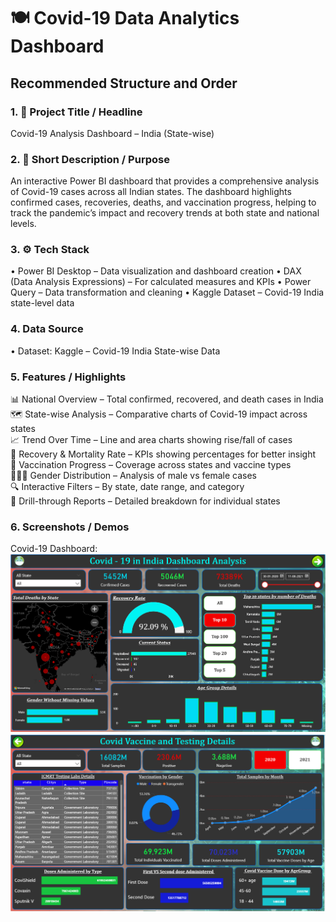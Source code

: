 


# 🍽️ Covid-19 Data Analytics Dashboard
## Recommended Structure and Order
### 1.	📌 Project Title / Headline
Covid-19 Analysis Dashboard – India (State-wise)

### 2.	📝 Short Description / Purpose
An interactive Power BI dashboard that provides a comprehensive analysis of Covid-19 cases across all Indian states. The dashboard highlights confirmed cases, recoveries, 
deaths, and vaccination progress, helping to track the pandemic’s impact and recovery trends at both state and national levels.

### 3.	⚙️ Tech Stack
•  Power BI Desktop – Data visualization and dashboard creation
•  DAX (Data Analysis Expressions) – For calculated measures and KPIs
•  Power Query – Data transformation and cleaning
•  Kaggle Dataset – Covid-19 India state-level data

### 4.	Data Source
• Dataset: Kaggle – Covid-19 India State-wise Data

### 5.	Features / Highlights
📊 National Overview – Total confirmed, recovered, and death cases in India <br>
🗺️ State-wise Analysis – Comparative charts of Covid-19 impact across states <br>
📈 Trend Over Time – Line and area charts showing rise/fall of cases <br>
🧮 Recovery & Mortality Rate – KPIs showing percentages for better insight <br>
💉 Vaccination Progress – Coverage across states and vaccine types <br>
👨‍👩‍👧 Gender Distribution – Analysis of male vs female cases <br>
🔍 Interactive Filters – By state, date range, and category <br>
📑 Drill-through Reports – Detailed breakdown for individual states <br>


### 6.	Screenshots / Demos
Covid-19 Dashboard: ![Dashboard Preview](https://github.com/MalayBhunia/Covid---19-Dashboard-2020---2021-/blob/main/Covid%20-%2019%20Dashboard%20page%201.png)
![Vaccine and Testing Details](https://github.com/MalayBhunia/Covid---19-Dashboard-2020---2021-/blob/main/Covid%20Vaccine%20and%20Testing%20page.png)
